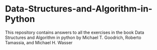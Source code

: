 # Data-Structures-and-Algorithm-in-Python
This repository contains answers to all the exercises in the book  Data Structures and Algorithm in python by Michael T. Goodrich, Roberto Tamassia, and Michael H. Wasser 


